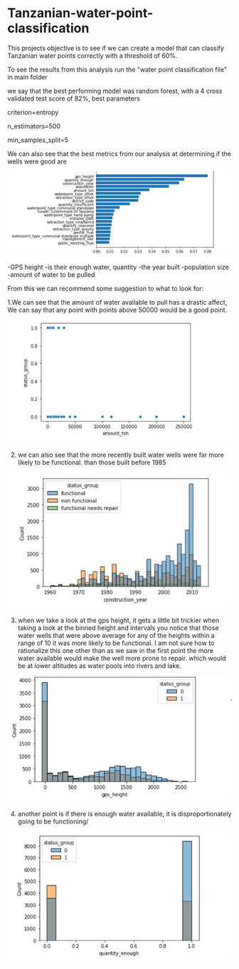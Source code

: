 # Tanzanian-water-point-classification

This projects objective is to see if we can create a model that can classify Tanzanian water points correctly with a threshold of 60%.

To see the results from this analysis run the "water point classification file" in main folder



we say that the best performing model was random forest,  with a 4 cross validated test score of 82%, best parameters

criterion=entropy​

n_estimators=500​

min_samples_split=5

We can also see that the best metrics from our analysis at determining if the wells were good are

![alt test](https://github.com/criolloprimero/Tanzanian-water-point-classification/blob/main/graphs/top%20selectors.PNG)

-GPS height
-is their enough water, quantity
-the year built
-population size
-amount of water to be pulled

From this we can recommend some suggestion to what to look for:

1.We can see that the amount of water available to pull has a drastic affect,
We can say that any point with points above 50000 would be a good point.

![2nd graph](https://github.com/criolloprimero/Tanzanian-water-point-classification/blob/main/graphs/amount%20tsh.PNG)


2. we can also see that the more recently built water wells were far more likely to be functional. than those built before 1985

![3rd graph](https://github.com/criolloprimero/Tanzanian-water-point-classification/blob/main/graphs/construction%20year.PNG)


3. when we take a look at the gps height, it gets a little bit trickier when taking a look at the binned height and intervals you notice that those water wells that were above average for any of the heights within a range of 10 it was more likely to be functional. I am not sure how to rationalize this one other than as we saw in the first point the more water available would make the well more prone to repair. which would be at lower altitudes as water pools into rivers and lake.

![3rd graph](https://github.com/criolloprimero/Tanzanian-water-point-classification/blob/main/graphs/gps%20height.PNG)

4. another point is if there is enough water available, it is disproportionately going to be functioning/

![4th graph](https://github.com/criolloprimero/Tanzanian-water-point-classification/blob/main/graphs/quantity%20enough.PNG)
